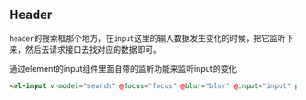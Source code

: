 ## Header
`header`的搜索框那个地方，在`input`这里的输入数据发生变化的时候，把它监听下来，然后去请求接口去找对应的数据即可。

通过element的input组件里面自带的监听功能来监听input的变化

```html
<el-input v-model="search" @focus="focus" @blur="blur" @input="input" placeholder="搜索商家或地点"></el-input>
```